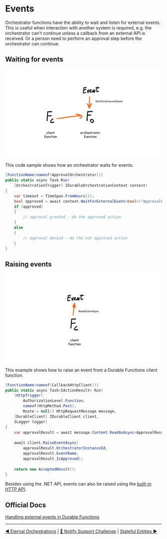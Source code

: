 # Events

Orchestrator functions have the ability to wait and listen for external events. This is useful when interaction with another system is required, e.g. the orchestrator can't continue unless a callback from an external API is received. Or a person need to perform an approval step before the orchestrator can continue.

## Waiting for events

![Waiting for Events](diagrams/waitforexternalevent.png)

This code sample shows how an orchestrator waits for events.

```csharp
[FunctionName(nameof(ApprovalOrchestrator))]
public static async Task Run(
    [OrchestrationTrigger] IDurableOrchestrationContext context)
{
    var timeout = TimeSpan.FromHours(1);
    bool approved = await context.WaitForExternalEvent<bool>("ApprovalEvent", timeout, false);
    if (approved)
    {
        // approval granted - do the approved action
    }
    else
    {
        // approval denied - do the not approved action
    }
}
```

## Raising events

![Raise an Event](diagrams/raiseevents.png)

This example shows how to raise an event from a Durable Functions client function.

```csharp
[FunctionName(nameof(CallbackHttpClient))]
public static async Task<IActionResult> Run(
    [HttpTrigger(
        AuthorizationLevel.Function,
        nameof(HttpMethod.Post),
        Route = null)] HttpRequestMessage message,
    [DurableClient] IDurableClient client,
    ILogger logger)
{
    var approvalResult = await message.Content.ReadAsAsync<ApprovalResult>();
            
    await client.RaiseEventAsync(
        approvalResult.OrchestratorInstanceId,
        approvalResult.EventName,
        approvalResult.IsApproved);

    return new AcceptedResult();
}

```

Besides using the .NET API, events can also be raised using the [built-in HTTP API](https://docs.microsoft.com/en-us/azure/azure-functions/durable/durable-functions-http-api#raise-event).

## Official Docs

[Handling external events in Durable Functions](https://docs.microsoft.com/en-us/azure/azure-functions/durable/durable-functions-external-events?tabs=csharp)

---
[◀ Eternal Orchestrations](eternalorchestrations.md) | [🔼 Notify Support Challenge](../NotifySupport/lesson/notifysupport.md) | [Stateful Entities ▶](statefulentities.md)
